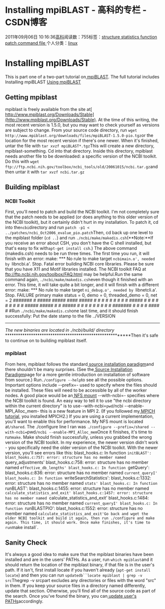 
# Installing mpiBLAST - 高科的专栏 - CSDN博客

2011年09月06日 10:16:36[高科](https://me.csdn.net/pbymw8iwm)阅读数：755标签：[structure																](https://so.csdn.net/so/search/s.do?q=structure&t=blog)[statistics																](https://so.csdn.net/so/search/s.do?q=statistics&t=blog)[function																](https://so.csdn.net/so/search/s.do?q=function&t=blog)[patch																](https://so.csdn.net/so/search/s.do?q=patch&t=blog)[command																](https://so.csdn.net/so/search/s.do?q=command&t=blog)[file																](https://so.csdn.net/so/search/s.do?q=file&t=blog)[
							](https://so.csdn.net/so/search/s.do?q=command&t=blog)[
																					](https://so.csdn.net/so/search/s.do?q=patch&t=blog)个人分类：[linux																](https://blog.csdn.net/pbymw8iwm/article/category/863753)
[
																								](https://so.csdn.net/so/search/s.do?q=patch&t=blog)
[
				](https://so.csdn.net/so/search/s.do?q=function&t=blog)
[
			](https://so.csdn.net/so/search/s.do?q=function&t=blog)
[
		](https://so.csdn.net/so/search/s.do?q=statistics&t=blog)
[
	](https://so.csdn.net/so/search/s.do?q=structure&t=blog)
# Installing mpiBLAST
This is part one of a two-part tutorial on[
mpiBLAST](http://debianclusters.org/index.php/MpiBLAST:_Nucleotide/Protein_Searching). The full tutorial includes
Installing mpiBLAST
[Using mpiBLAST](http://debianclusters.org/index.php/Using_mpiBLAST)
## Getting mpiblast
mpiblast is freely available from the site at[
http://www.mpiblast.org/Downloads/Stable](http://www.mpiblast.org/Downloads/Stable). At the time of this writing, the most recent version is 1.5.0, but you may want to check yourself as versions are subject to change. From your source code directory, run
`wget http://www.mpiblast.org/downloads/files/mpiBLAST-1.5.0-pio.tgz`or the location for the most recent version if there's one newer. When it's finished, untar the file with
`tar xvzf mpiBLAST*.tgz`This will create a new directory, mpiblast-something. Cd into that directory. Inside this directory, mpiblast needs another file to be downloaded: a specific version of the NCBI toolkit. Do this with
`wget ftp://ftp.ncbi.nih.gov/toolbox/ncbi_tools/old/20061015/ncbi.tar.gz`and then untar it with
`tar xvzf ncbi.tar.gz`
## Building mpiblast
### NCBI Toolkit
First, you'll need to patch and build the NCBI toolkit. I'm not completely sure that the patch needs to be applied (or does anything to this older version of the NCBI toolkit), but it certainly didn't hurt in my installation. To patch it, cd into the`ncbi`directory and run
`patch -p1 < ../patches/ncbi_Oct2006_evalue_pio.patch`Then, cd back up one level to the mpiblast folder (`cd ..`) and run
`./ncbi/make/makedis.csh`(**Note:**If you receive an error about CSH, you don't have the C shell installed, but that's easy to fix with`apt-get install csh`.)
The above command (makedis.csh) needs to be run three times. The first time you run, it will finish with an error:
make: *** No rule to make target `ncbimain.o', needed by `libncbi.a'.  Stop.
Fatal error building NCBI core libraries.
Please be sure that you have X11 and Motif libraries installed.
The NCBI toolkit FAQ at ftp://ftp.ncbi.nih.gov/toolbox/FAQ.html may be helpful.Run the same command again,
`./ncbi/make/makedis.csh`even though it finished with an error. This time, it will take quite a bit longer, and it will finish with a different error:
make: *** No rule to make target `ni_debug.o', needed by `libnetcli.a'.  Stop.
FAILURE primary make status = 0, demo = 0, threaded_demo = 0, net = 2
\#\#\#\#\#\#\#
\#        \#\#\#\#\#   \#\#\#\#\#    \#\#\#\#   \#\#\#\#\#
\#        \#    \#  \#    \#  \#    \#  \#    \#
\#\#\#\#\#    \#    \#  \#    \#  \#    \#  \#    \#
\#        \#\#\#\#\#   \#\#\#\#\#   \#    \#  \#\#\#\#\#
\#        \#   \#   \#   \#   \#    \#  \#   \#
\#\#\#\#\#\#\#  \#    \#  \#    \#   \#\#\#\#   \#    \#Run
`./ncbi/make/makedis.csh`one last time, and it should finish successfully:
Put the date stamp to the file ../VERSION
*********************************************************
*The new binaries are located in ./ncbi/build/ directory*
*********************************************************Then it's safe to continue on to building mpiblast itself.
### mpiblast
From here, mpiblast follows the standard[
source installation paradigm](http://debianclusters.org/index.php/Source_Installation_Paradigm)and there shouldn't be many surprises. (See the[
Source Installation Paradigm](http://debianclusters.org/index.php/Source_Installation_Paradigm)page for a more gentle introduction on installation of software from source.) Run`./configure --help`to see all the possible options.
Important options include
--prefix=- used to specify where the files should be installed. These files will need to be accessible by all of the worker nodes. A good place would be an[
NFS mount](http://debianclusters.org/index.php/Mounted_File_System:_NFS)
--with-ncbi=- specifies where the NCBI toolkit is found. An easy way to tell it to use "the ncbi directory within the current directory" is to use--with-ncbi=`pwd`/ncbi
--enable-MPI_Alloc_mem- this is a new feature in MPI 2. (If you followed my[
MPICH tutorial](http://debianclusters.org/index.php/MPICH:_Parallel_Programming), you installed MPICH2.) If you are using a current implementation, you'll want to enable this for performance.
My NFS mount is located at`/shared`. The ./configure line I ran was
`./configure --prefix=/shared --with-ncbi=`pwd`/ncbi --enable-MPI_Alloc_mem`Once it finishes, it's time to run`make`. Make should finish successfully, unless you grabbed the wrong version of the NCBI toolkit. In my experience, the newer version didn't work - you specifically need the older version of the NCBI toolkit.
 With the newer version, you'll see errors like this:
blast_hooks.c: In function `initBLAST':
blast_hooks.c:757: error: structure has no member named `query_adjustments'
blast_hooks.c:758: error: structure has no member named `effective_db_lengths'
blast_hooks.c: In function `getQuery':
blast_hooks.c:836: error: structure has no member named `current_queryI'
blast_hooks.c: In function `writeSearchStatistics':
blast_hooks.c:1332: error: structure has no member named `stats'
blast_hooks.c: In function `runBLAST':
blast_hooks.c:1455: error: structure has no member named `calculate_statistics_and_exit'
blast_hooks.c:1457: error: structure has no member named `calculate_statistics_and_exit'
blast_hooks.c:1484: error: structure has no member named `current_queryI'
blast_hooks.c: In function `runBLASTPIO':
blast_hooks.c:1552: error: structure has no member named `calculate_statistics_and_exit'Go back and wget the older NCBI toolkit and build it again, then run ./configure and make again. This time, it should work.
Once make finishes, it's time to run`make install`.
## Sanity Check
It's always a good idea to make sure that the mpiblast binaries have been installed and are in the users' PATHs. As a user, run
`which mpiblast`and it should return the location of the mpiblast binary, if that file is in the user's path. If it isn't, first install locate if you haven't already (`apt-get install locate`) and then you can run
`updatedb``locate mpiblast | grep -v src`Thegrep -v srcpart excludes any directories or files with the word "src" in them. If you keep your source files in a directory named differently, update that section. Otherwise, you'll find all of the source code as part of the search.
Once you've found the binary, you can[
update user's PATHs](http://debianclusters.org/index.php/Bash_Profile_Modifications#PATH_Additions)accordingly.


